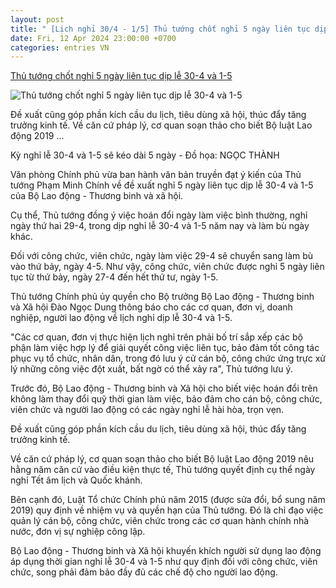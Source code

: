 ```yaml
---
layout: post
title: " [Lịch nghỉ 30/4 - 1/5] Thủ tướng chốt nghỉ 5 ngày liên tục dịp lễ 30-4 và 1-5"
date: Fri, 12 Apr 2024 23:00:00 +0700
categories: entries VN
---
```

[Thủ tướng chốt nghỉ 5 ngày liên tục dịp lễ 30-4 và 1-5](https://tuoitre.vn/thu-tuong-chot-nghi-5-ngay-lien-tuc-dip-le-30-4-va-1-5-2024041113063123.htm)

![Thủ tướng chốt nghỉ 5 ngày liên tục dịp lễ 30-4 và 1-5](https://cdn1.tuoitre.vn/zoom/600_315/471584752817336320/2024/4/12/du-lich-pq-kien-giang-buu-dau-9-1712548226253736651001-236-0-1486-2000-crop-1712921902213479438639-260-0-1075-1556-crop-17129226590301813866831.jpg)

Đề xuất cũng góp phần kích cầu du lịch, tiêu dùng xã hội, thúc đẩy tăng trưởng kinh tế. Về căn cứ pháp lý, cơ quan soạn thảo cho biết Bộ luật Lao động 2019 ...

Kỳ nghỉ lễ 30-4 và 1-5 sẽ kéo dài 5 ngày - Đồ họa: NGỌC THÀNH

Văn phòng Chính phủ vừa ban hành văn bản truyền đạt ý kiến của Thủ tướng Phạm Minh Chính về đề xuất nghỉ 5 ngày liên tục dịp lễ 30-4 và 1-5 của Bộ Lao động - Thương binh và xã hội.

Cụ thể, Thủ tướng đồng ý việc hoán đổi ngày làm việc bình thường, nghỉ ngày thứ hai 29-4, trong dịp nghỉ lễ 30-4 và 1-5 năm nay và làm bù ngày khác.

Đối với công chức, viên chức, ngày làm việc 29-4 sẽ chuyển sang làm bù vào thứ bảy, ngày 4-5. Như vậy, công chức, viên chức được nghỉ 5 ngày liên tục từ thứ bảy, ngày 27-4 đến hết thứ tư, ngày 1-5.

Thủ tướng Chính phủ ủy quyền cho Bộ trưởng Bộ Lao động - Thương binh và Xã hội Đào Ngọc Dung thông báo cho các cơ quan, đơn vị, doanh nghiệp, người lao động về lịch nghỉ dịp lễ 30-4 và 1-5.

"Các cơ quan, đơn vị thực hiện lịch nghỉ trên phải bố trí sắp xếp các bộ phận làm việc hợp lý để giải quyết công việc liên tục, bảo đảm tốt công tác phục vụ tổ chức, nhân dân, trong đó lưu ý cử cán bộ, công chức ứng trực xử lý những công việc đột xuất, bất ngờ có thể xảy ra", Thủ tướng lưu ý.

Trước đó, Bộ Lao động - Thương binh và Xã hội cho biết việc hoán đổi trên không làm thay đổi quỹ thời gian làm việc, bảo đảm cho cán bộ, công chức, viên chức và người lao động có các ngày nghỉ lễ hài hòa, trọn vẹn.

Đề xuất cũng góp phần kích cầu du lịch, tiêu dùng xã hội, thúc đẩy tăng trưởng kinh tế.

Về căn cứ pháp lý, cơ quan soạn thảo cho biết Bộ luật Lao động 2019 nêu hằng năm căn cứ vào điều kiện thực tế, Thủ tướng quyết định cụ thể ngày nghỉ Tết âm lịch và Quốc khánh.

Bên cạnh đó, Luật Tổ chức Chính phủ năm 2015 (được sửa đổi, bổ sung năm 2019) quy định về nhiệm vụ và quyền hạn của Thủ tướng. Đó là chỉ đạo việc quản lý cán bộ, công chức, viên chức trong các cơ quan hành chính nhà nước, đơn vị sự nghiệp công lập.

Bộ Lao động - Thương binh và Xã hội khuyến khích người sử dụng lao động áp dụng thời gian nghỉ lễ 30-4 và 1-5 như quy định đối với công chức, viên chức, song phải đảm bảo đầy đủ các chế độ cho người lao động.

